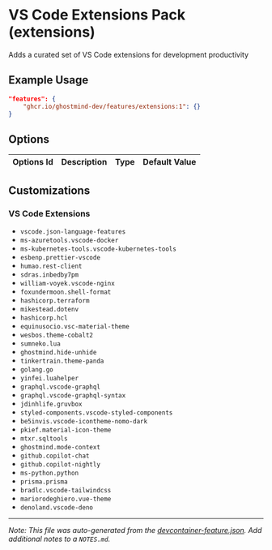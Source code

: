 
# VS Code Extensions Pack (extensions)

Adds a curated set of VS Code extensions for development productivity

## Example Usage

```json
"features": {
    "ghcr.io/ghostmind-dev/features/extensions:1": {}
}
```

## Options

| Options Id | Description | Type | Default Value |
|-----|-----|-----|-----|


## Customizations

### VS Code Extensions

- `vscode.json-language-features`
- `ms-azuretools.vscode-docker`
- `ms-kubernetes-tools.vscode-kubernetes-tools`
- `esbenp.prettier-vscode`
- `humao.rest-client`
- `sdras.inbedby7pm`
- `william-voyek.vscode-nginx`
- `foxundermoon.shell-format`
- `hashicorp.terraform`
- `mikestead.dotenv`
- `hashicorp.hcl`
- `equinusocio.vsc-material-theme`
- `wesbos.theme-cobalt2`
- `sumneko.lua`
- `ghostmind.hide-unhide`
- `tinkertrain.theme-panda`
- `golang.go`
- `yinfei.luahelper`
- `graphql.vscode-graphql`
- `graphql.vscode-graphql-syntax`
- `jdinhlife.gruvbox`
- `styled-components.vscode-styled-components`
- `be5invis.vscode-icontheme-nomo-dark`
- `pkief.material-icon-theme`
- `mtxr.sqltools`
- `ghostmind.mode-context`
- `github.copilot-chat`
- `github.copilot-nightly`
- `ms-python.python`
- `prisma.prisma`
- `bradlc.vscode-tailwindcss`
- `mariorodeghiero.vue-theme`
- `denoland.vscode-deno`



---

_Note: This file was auto-generated from the [devcontainer-feature.json](https://github.com/ghostmind-dev/features/blob/main/features/src/extensions/devcontainer-feature.json).  Add additional notes to a `NOTES.md`._

